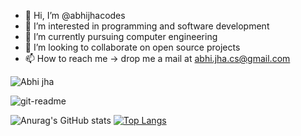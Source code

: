 - 👋 Hi, I’m @abhijhacodes
- 👀 I’m interested in programming and software development
- 🌱 I’m currently pursuing computer engineering
- 💞️ I’m looking to collaborate on open source projects
- 📫 How to reach me -> drop me a mail at abhi.jha.cs@gmail.com

<p align="left"> <img src="https://komarev.com/ghpvc/?username=abhijhacodes&label=Profile%20views&color=129e00&style=plastic" alt="Abhi jha" /> </p>

![git-readme](https://user-images.githubusercontent.com/77770628/119362978-ef59fd80-bcca-11eb-8066-9d6470996f8d.png)


![Anurag's GitHub stats](https://github-readme-stats.vercel.app/api?username=abhijhacodes&show_icons=true&theme=highcontrast) [![Top Langs](https://github-readme-stats.vercel.app/api/top-langs/?username=abhijhacodes&layout=compact&exclude_repo=abhi-jha-portfolio&langs_count=10)](https://github.com/anuraghazra/github-readme-stats)

